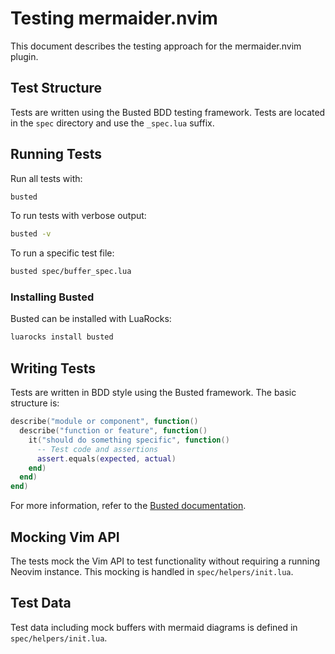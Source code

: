 # Testing mermaider.nvim

This document describes the testing approach for the mermaider.nvim plugin.

## Test Structure

Tests are written using the Busted BDD testing framework. Tests are located in the `spec` directory and use the `_spec.lua` suffix.

## Running Tests

Run all tests with:

```bash
busted
```

To run tests with verbose output:

```bash
busted -v
```

To run a specific test file:

```bash
busted spec/buffer_spec.lua
```

### Installing Busted

Busted can be installed with LuaRocks:

```bash
luarocks install busted
```

## Writing Tests

Tests are written in BDD style using the Busted framework. The basic structure is:

```lua
describe("module or component", function()
  describe("function or feature", function()
    it("should do something specific", function()
      -- Test code and assertions
      assert.equals(expected, actual)
    end)
  end)
end)
```

For more information, refer to the [Busted documentation](https://olivinelabs.com/busted/).

## Mocking Vim API

The tests mock the Vim API to test functionality without requiring a running Neovim instance.
This mocking is handled in `spec/helpers/init.lua`.

## Test Data

Test data including mock buffers with mermaid diagrams is defined in `spec/helpers/init.lua`.